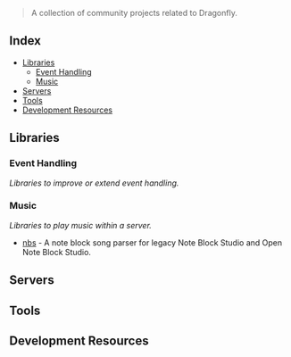> A collection of community projects related to Dragonfly.

## Index
* [Libraries](#Libraries)
  * [Event Handling](#Event-Handling)
  * [Music](#Music)
* [Servers](#Servers)
* [Tools](#Tools)
* [Development Resources](#Development-Resources)

## Libraries

### Event Handling
_Libraries to improve or extend event handling._

### Music
_Libraries to play music within a server._
* [nbs](https://github.com/JustTalDevelops/nbs) - A note block song parser for legacy Note Block Studio and Open Note Block Studio.

## Servers

## Tools

## Development Resources